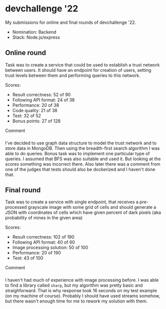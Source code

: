 devchallenge '22
===
My submissions for online and final rounds of devchallenge '22.
- Nomination: Backend
- Stack: Node.js/express

Online round
---
Task was to create a service that could be used to establish a trust network between users. It should have an endpoint for creation of users, setting trust levels between them and performing queries to this network.

Scores:
- Result correctness: 52 of 90
- Following API format: 24 of 38
- Performance: 20 of 38
- Code quality: 21 of 38
- Test: 32 of 52
- Bonus points: 27 of 128

Comment
### 
I've decided to use graph data structure to model the trust network and to store data in MongoDB. Then using the breadth-first search algorithm I was able to do queries. Bonus task was to implement one particular type of queries. I assumed that BFS was also suitable and used it. But looking at the scores something was incorrect there. Also later there was a comment from one of the judges that tests should also be dockerized and I haven't done that.

Final round
---
Task was to create a service with single endpoint, that receives a pre-processed grayscale image with some grid of cells and should generate a JSON with coordinates of cells which have given percent of dark pixels (aka probability of mines in the given area)

Scores:
- Result correctness: 102 of 190
- Following API format: 40 of 60
- Image processing solution: 50 of 100
- Performance: 20 of 190
- Test: 43 of 100

Comment
###
I haven't had much of experience with image processing before. I was able to find a library called `sharp`, but my algorithm was pretty basic and straighforward. That is why response took 16 seconds on my test example (on my machine of course). Probably I should have used streams somehow, but there wasn't enough time for me to rework my solution with them.